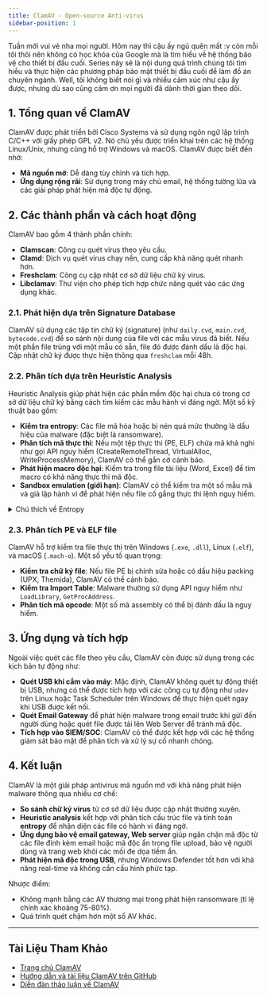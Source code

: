 ```yaml
---
title: ClamAV - Open-source Anti-virus
sidebar-position: 1
---
```


Tuần mới vui vẻ nha mọi người. Hôm nay thì cậu ấy ngủ quên mất :v còn mỗi tôi thôi nên không có học khóa của Google mà là tìm hiểu về hệ thống bảo vệ cho thiết bị đầu cuối. Series này sẽ là nội dung quá trình chúng tôi tìm hiểu và thực hiện các phương pháp bảo mật thiết bị đầu cuối để làm đồ án chuyên ngành. Well, tôi không biết nói gì và nhiều cảm xúc như cậu ấy được, nhưng dù sao cũng cám ơn mọi người đã dành thời gian theo dõi.

## 1. Tổng quan về ClamAV

ClamAV được phát triển bởi Cisco Systems và sử dụng ngôn ngữ lập trình C/C++ với giấy phép GPL v2. Nó chủ yếu được triển khai trên các hệ thống Linux/Unix, nhưng cũng hỗ trợ Windows và macOS. ClamAV được biết đến nhờ:

- **Mã nguồn mở**: Dễ dàng tùy chỉnh và tích hợp.
- **Ứng dụng rộng rãi**: Sử dụng trong máy chủ email, hệ thống tường lửa và các giải pháp phát hiện mã độc tự động.

## 2. Các thành phần và cách hoạt động

ClamAV bao gồm 4 thành phần chính:

- **Clamscan**: Công cụ quét virus theo yêu cầu.
- **Clamd**: Dịch vụ quét virus chạy nền, cung cấp khả năng quét nhanh hơn.
- **Freshclam**: Công cụ cập nhật cơ sở dữ liệu chữ ký virus.
- **Libclamav**: Thư viện cho phép tích hợp chức năng quét vào các ứng dụng khác.

### 2.1. Phát hiện dựa trên Signature Database

ClamAV sử dụng các tập tin chữ ký (signature) (như `daily.cvd`, `main.cvd`, `bytecode.cvd`) để so sánh nội dung của file với các mẫu virus đã biết. Nếu một phần file trùng với một mẫu có sẵn, file đó được đánh dấu là độc hại. Cập nhật chữ ký được thực hiện thông qua `freshclam` mỗi 48h.

### 2.2. Phân tích dựa trên Heuristic Analysis

Heuristic Analysis giúp phát hiện các phần mềm độc hại chưa có trong cơ sở dữ liệu chữ ký bằng cách tìm kiếm các mẫu hành vi đáng ngờ. Một số kỹ thuật bao gồm:

- **Kiểm tra entropy**: Các file mã hóa hoặc bị nén quá mức thường là dấu hiệu của malware (đặc biệt là ransomware).
- **Phân tích mã thực thi**: Nếu một tệp thực thi (PE, ELF) chứa mã khả nghi như gọi API nguy hiểm (CreateRemoteThread, VirtualAlloc, WriteProcessMemory), ClamAV có thể gắn cờ cảnh báo.
- **Phát hiện macro độc hại**: Kiểm tra trong file tài liệu (Word, Excel) để tìm macro có khả năng thực thi mã độc.
- **Sandbox emulation (giới hạn)**: ClamAV có thể kiểm tra một số mẫu mã và giả lập hành vi để phát hiện nếu file cố gắng thực thi lệnh nguy hiểm.

<details markdown="1">
<summary>Chú thích về Entropy</summary>

> [!NOTE] INFO
> Entropy là một chỉ số quan trọng trong phân tích heuristic, đo lường mức độ ngẫu nhiên của dữ liệu trong file. Công thức Shannon entropy được sử dụng như sau:
>
> $$
> H(X) = - \sum\_{i=1}^{n} P(x_i) \log_2 P(x_i)
> $$
>
> - **Ý nghĩa**:
>
>   - Giá trị entropy thấp (gần 0) biểu thị dữ liệu có tính dự đoán cao (ví dụ: file văn bản thuần túy).
>   - Giá trị entropy cao (gần 8 đối với file nhị phân 8-bit) thường cho thấy dữ liệu đã bị nén, mã hóa, hoặc được obfuscate—điều này thường xuất hiện ở các file malware đóng gói (packed malware).
>
> - **Ứng dụng trong ClamAV**: Phân tích entropy giúp ClamAV nhận diện các file có cấu trúc bất thường, từ đó cảnh báo về khả năng là malware hoặc ransomware.

</details>

### 2.3. Phân tích PE và ELF file

ClamAV hỗ trợ kiểm tra file thực thi trên Windows (`.exe`, `.dll`), Linux (`.elf`), và macOS (`.mach-o`).
Một số yếu tố quan trọng:

- **Kiểm tra chữ ký file**: Nếu file PE bị chỉnh sửa hoặc có dấu hiệu packing (UPX, Themida), ClamAV có thể cảnh báo.
- **Kiểm tra Import Table**: Malware thường sử dụng API nguy hiểm như `LoadLibrary`, `GetProcAddress`.
- **Phân tích mã opcode**: Một số mã assembly có thể bị đánh dấu là nguy hiểm.

## 3. Ứng dụng và tích hợp

Ngoài việc quét các file theo yêu cầu, ClamAV còn được sử dụng trong các kịch bản tự động như:

- **Quét USB khi cắm vào máy**: Mặc định, ClamAV không quét tự động thiết bị USB, nhưng có thể được tích hợp với các công cụ tự động như `udev` trên Linux hoặc Task Scheduler trên Windows để thực hiện quét ngay khi USB được kết nối.
- **Quét Email Gateway** để phát hiện malware trong email trước khi gửi đến người dùng hoặc quét file được tải lên Web Server để tránh mã độc.
- **Tích hợp vào SIEM/SOC**: ClamAV có thể được kết hợp với các hệ thống giám sát bảo mật để phân tích và xử lý sự cố nhanh chóng.

## 4. Kết luận

ClamAV là một giải pháp antivirus mã nguồn mở với khả năng phát hiện malware thông qua nhiều cơ chế:

- **So sánh chữ ký virus** từ cơ sở dữ liệu được cập nhật thường xuyên.
- **Heuristic analysis** kết hợp với phân tích cấu trúc file và tính toán **entropy** để nhận diện các file có hành vi đáng ngờ.
- **Ứng dụng bảo vệ email gateway, Web server** giúp ngăn chặn mã độc từ các file đính kèm email hoặc mã độc ẩn trong file upload, bảo vệ người dùng và trang web khỏi các mối đe dọa tiềm ẩn.
- **Phát hiện mã độc trong USB**, nhưng Windows Defender tốt hơn với khả năng real-time và không cần cấu hình phức tạp.

Nhược điểm:

- Không mạnh bằng các AV thương mại trong phát hiện ransomware (tỉ lệ chính xác khoảng 75-80%).
- Quá trình quét chậm hơn một số AV khác.

---

## Tài Liệu Tham Khảo

- [Trang chủ ClamAV](https://www.clamav.net/)
- [Hướng dẫn và tài liệu ClamAV trên GitHub](https://github.com/Cisco-Talos/clamav)
- [Diễn đàn thảo luận về ClamAV](https://www.clamav.net/documents)
